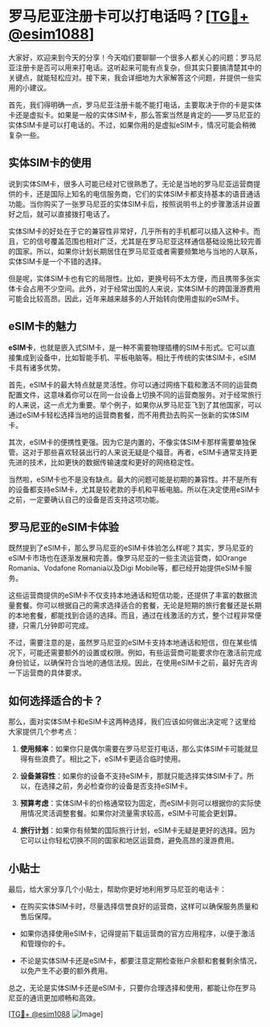 # 罗马尼亚注册卡可以打电话吗？[[TG💪+ @esim1088](https://t.me/s/esim1088)]

大家好，欢迎来到今天的分享！今天咱们要聊聊一个很多人都关心的问题：罗马尼亚注册卡是否可以用来打电话。这听起来可能有点复杂，但其实只要搞清楚其中的关键点，就能轻松应对。接下来，我会详细地为大家解答这个问题，并提供一些实用的小建议。

首先，我们得明确一点，罗马尼亚注册卡能不能打电话，主要取决于你的卡是实体卡还是虚拟卡。如果是一般的实体SIM卡，那么答案当然是肯定的——罗马尼亚的实体SIM卡是可以打电话的。不过，如果你用的是虚拟eSIM卡，情况可能会稍微复杂一些。

## 实体SIM卡的使用

说到实体SIM卡，很多人可能已经对它很熟悉了。无论是当地的罗马尼亚运营商提供的卡，还是国际上知名的电信服务商，它们的实体SIM卡都支持基本的语音通话功能。当你购买了一张罗马尼亚的实体SIM卡后，按照说明书上的步骤激活并设置好之后，就可以直接拨打电话了。

实体SIM卡的好处在于它的兼容性非常好，几乎所有的手机都可以插入这种卡。而且，它的信号覆盖范围也相对广泛，尤其是在罗马尼亚这样通信基础设施比较完善的国家。所以，如果你计划长期居住在罗马尼亚或者需要频繁地与当地的人联系，实体SIM卡是一个不错的选择。

但是呢，实体SIM卡也有它的局限性。比如，更换号码不太方便，而且携带多张实体卡会占用不少空间。此外，对于经常出国的人来说，实体SIM卡的跨国漫游费用可能会比较高昂。因此，近年来越来越多的人开始转向使用虚拟的eSIM卡。

## eSIM卡的魅力

**eSIM卡**，也就是嵌入式SIM卡，是一种不需要物理插槽的SIM卡形式。它可以直接集成到设备中，比如智能手机、平板电脑等。相比于传统的实体SIM卡，eSIM卡具有诸多优势。

首先，eSIM卡的最大特点就是灵活性。你可以通过网络下载和激活不同的运营商配置文件，这意味着你可以在同一台设备上切换不同的运营商服务。对于经常旅行的人来说，这一点尤为重要。举个例子，如果你从罗马尼亚飞到了其他国家，可以通过eSIM卡轻松选择当地的运营商套餐，而不用费劲去购买一张新的实体SIM卡。

其次，eSIM卡的便携性更强。因为它是内置的，不像实体SIM卡那样需要单独保管。这对于那些喜欢轻装出行的人来说无疑是个福音。再者，eSIM卡通常支持更先进的技术，比如更快的数据传输速度和更好的网络稳定性。

当然啦，eSIM卡也不是没有缺点。最大的问题可能是初期的兼容性。并不是所有的设备都支持eSIM卡，尤其是较老款的手机和平板电脑。所以在决定使用eSIM卡之前，一定要确认自己的设备是否支持这项功能。

## 罗马尼亚的eSIM卡体验

既然提到了eSIM卡，那么罗马尼亚的eSIM卡体验怎么样呢？其实，罗马尼亚的eSIM卡市场也在逐渐发展和完善。像罗马尼亚的一些主流运营商，如Orange Romania、Vodafone Romania以及Digi Mobile等，都已经开始提供eSIM卡服务。

这些运营商提供的eSIM卡不仅支持本地通话和短信功能，还提供了丰富的数据流量套餐。你可以根据自己的需求选择适合的套餐，无论是短期的旅行套餐还是长期的本地套餐，都能找到合适的选择。而且，通过在线激活的方式，整个过程非常便捷，只需几分钟即可完成。

不过，需要注意的是，虽然罗马尼亚的eSIM卡支持本地通话和短信，但在某些情况下，可能还需要额外的设置或权限。例如，有些运营商可能要求你在激活前完成身份验证，以确保符合当地的通信法规。因此，在使用eSIM卡之前，最好先咨询一下运营商的具体要求。

## 如何选择适合的卡？

那么，面对实体SIM卡和eSIM卡这两种选择，我们应该如何做出决定呢？这里给大家提供几个参考点：

1. **使用频率**：如果你只是偶尔需要在罗马尼亚打电话，那么实体SIM卡可能就显得有些浪费了。相比之下，eSIM卡更适合临时使用。
   
2. **设备兼容性**：如果你的设备不支持eSIM卡，那就只能选择实体SIM卡了。所以，在选择之前，务必检查你的设备是否支持eSIM卡。

3. **预算考虑**：实体SIM卡的价格通常较为固定，而eSIM卡则可以根据你的实际使用情况灵活调整套餐。如果你对流量需求较高，eSIM卡可能会更划算。

4. **旅行计划**：如果你有频繁的国际旅行计划，eSIM卡无疑是更好的选择。因为它可以让你轻松切换不同的国家和地区运营商，避免高昂的漫游费用。

## 小贴士

最后，给大家分享几个小贴士，帮助你更好地利用罗马尼亚的电话卡：

- 在购买实体SIM卡时，尽量选择信誉良好的运营商，这样可以确保服务质量和售后保障。
  
- 如果你选择使用eSIM卡，记得提前下载运营商的官方应用程序，以便于激活和管理你的卡。

- 不论是实体SIM卡还是eSIM卡，都要注意定期检查账户余额和套餐剩余情况，以免产生不必要的额外费用。

总之，无论是实体SIM卡还是eSIM卡，只要你合理选择和使用，都能让你在罗马尼亚的通讯更加顺畅和高效。

[[TG💪+ @esim1088](https://t.me/s/esim1088) ![Image](https://i.postimg.cc/4NQfJmqS/Snipaste-2025-05-13-00-14-12.png)]